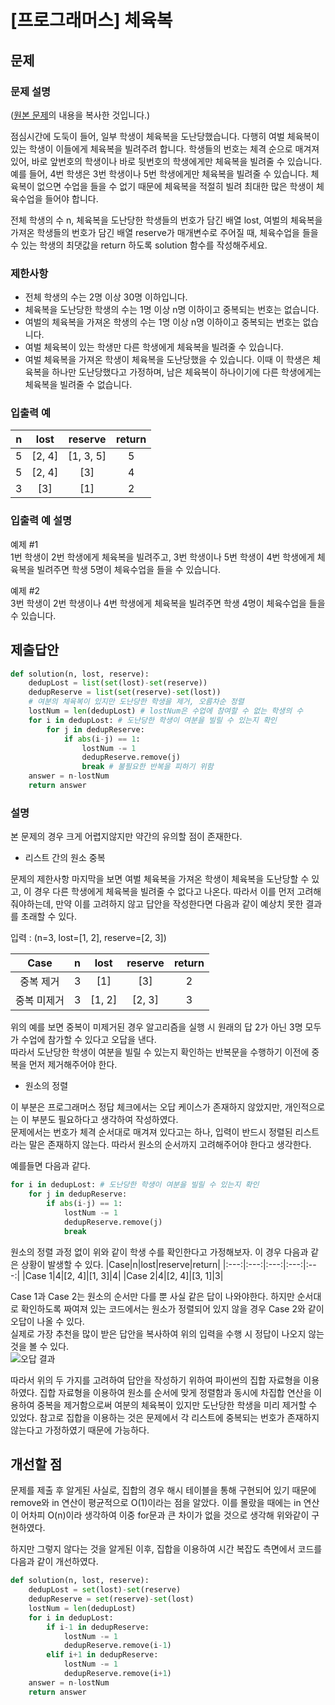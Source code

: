 # [프로그래머스] 체육복
## 문제
### 문제 설명
([원본 문제](https://programmers.co.kr/learn/courses/30/lessons/42862)의 내용을 복사한 것입니다.)

점심시간에 도둑이 들어, 일부 학생이 체육복을 도난당했습니다. 다행히 여벌 체육복이 있는 학생이 이들에게 체육복을 빌려주려 합니다. 학생들의 번호는 체격 순으로 매겨져 있어, 바로 앞번호의 학생이나 바로 뒷번호의 학생에게만 체육복을 빌려줄 수 있습니다. 예를 들어, 4번 학생은 3번 학생이나 5번 학생에게만 체육복을 빌려줄 수 있습니다. 체육복이 없으면 수업을 들을 수 없기 때문에 체육복을 적절히 빌려 최대한 많은 학생이 체육수업을 들어야 합니다.

전체 학생의 수 n, 체육복을 도난당한 학생들의 번호가 담긴 배열 lost, 여벌의 체육복을 가져온 학생들의 번호가 담긴 배열 reserve가 매개변수로 주어질 때, 체육수업을 들을 수 있는 학생의 최댓값을 return 하도록 solution 함수를 작성해주세요.

### 제한사항
* 전체 학생의 수는 2명 이상 30명 이하입니다.
* 체육복을 도난당한 학생의 수는 1명 이상 n명 이하이고 중복되는 번호는 없습니다.
* 여벌의 체육복을 가져온 학생의 수는 1명 이상 n명 이하이고 중복되는 번호는 없습니다.
* 여벌 체육복이 있는 학생만 다른 학생에게 체육복을 빌려줄 수 있습니다.
* 여벌 체육복을 가져온 학생이 체육복을 도난당했을 수 있습니다. 이때 이 학생은 체육복을 하나만 도난당했다고 가정하며, 남은 체육복이 하나이기에 다른 학생에게는 체육복을 빌려줄 수 없습니다.

### 입출력 예
|n|lost|reserve|return|
|:---:|:---:|:---:|:---:|
|5|[2, 4]|[1, 3, 5]|5|
|5|[2, 4]|[3]|4|
|3|[3]|[1]|2|

### 입출력 예 설명
예제 #1  
1번 학생이 2번 학생에게 체육복을 빌려주고, 3번 학생이나 5번 학생이 4번 학생에게 체육복을 빌려주면 학생 5명이 체육수업을 들을 수 있습니다.

예제 #2  
3번 학생이 2번 학생이나 4번 학생에게 체육복을 빌려주면 학생 4명이 체육수업을 들을 수 있습니다.

## 제출답안
```python
def solution(n, lost, reserve):
    dedupLost = list(set(lost)-set(reserve))
    dedupReserve = list(set(reserve)-set(lost))
    # 여분의 체육복이 있지만 도난당한 학생을 제거, 오름차순 정렬
    lostNum = len(dedupLost) # lostNum은 수업에 참여할 수 없는 학생의 수
    for i in dedupLost: # 도난당한 학생이 여분을 빌릴 수 있는지 확인
        for j in dedupReserve:
            if abs(i-j) == 1:
                lostNum -= 1
                dedupReserve.remove(j)
                break # 불필요한 반복을 피하기 위함
    answer = n-lostNum
    return answer
```
### 설명
본 문제의 경우 크게 어렵지않지만 약간의 유의할 점이 존재한다.  

* 리스트 간의 원소 중복

문제의 제한사항 마지막을 보면 여벌 체육복을 가져온 학생이 체육복을 도난당할 수 있고, 이 경우 다른 학생에게 체육복을 빌려줄 수 없다고 나온다. 따라서 이를 먼저 고려해줘야하는데, 만약 이를 고려하지 않고 답안을 작성한다면 다음과 같이 예상치 못한 결과를 초래할 수 있다.  

입력 : (n=3, lost=[1, 2], reserve=[2, 3])  

|Case|n|lost|reserve|return|
|:---:|:---:|:---:|:---:|:---:|
|중복 제거|3|[1]|[3]|2|
|중복 미제거|3|[1, 2]|[2, 3]|3|  

위의 예를 보면 중복이 미제거된 경우 알고리즘을 실행 시 원래의 답 2가 아닌 3명 모두가 수업에 참가할 수 있다고 오답을 낸다.  
따라서 도난당한 학생이 여분을 빌릴 수 있는지 확인하는 반복문을 수행하기 이전에 중복을 먼저 제거해주어야 한다.

* 원소의 정렬

이 부분은 프로그래머스 정답 체크에서는 오답 케이스가 존재하지 않았지만, 개인적으로는 이 부분도 필요하다고 생각하여 작성하였다.  
문제에서는 번호가 체격 순서대로 매겨져 있다고는 하나, 입력이 반드시 정렬된 리스트라는 말은 존재하지 않는다. 따라서 원소의 순서까지 고려해주어야 한다고 생각한다.

예를들면 다음과 같다.  
```python
for i in dedupLost: # 도난당한 학생이 여분을 빌릴 수 있는지 확인
    for j in dedupReserve:
        if abs(i-j) == 1:
            lostNum -= 1
            dedupReserve.remove(j)
            break
```
원소의 정렬 과정 없이 위와 같이 학생 수를 확인한다고 가정해보자. 이 경우 다음과 같은 상황이 발생할 수 있다.
|Case|n|lost|reserve|return|
|:---:|:---:|:---:|:---:|:---:|
|Case 1|4|[2, 4]|[1, 3]|4|
|Case 2|4|[2, 4]|[3, 1]|3|

Case 1과 Case 2는 원소의 순서만 다를 뿐 사실 같은 답이 나와야한다. 하지만 순서대로 확인하도록 짜여져 있는 코드에서는 원소가 정렬되어 있지 않을 경우 Case 2와 같이 오답이 나올 수 있다.  
실제로 가장 추천을 많이 받은 답안을 복사하여 위의 입력을 수행 시 정답이 나오지 않는 것을 볼 수 있다.  
![오답 결과](https://user-images.githubusercontent.com/77680436/105496273-9cfad700-5d00-11eb-92c0-88efe74cdd4f.PNG)

따라서 위의 두 가지를 고려하여 답안을 작성하기 위하여 파이썬의 집합 자료형을 이용하였다. 집합 자료형을 이용하여 원소를 순서에 맞게 정렬함과 동시에 차집합 연산을 이용하여 중복을 제거함으로써 여분의 체육복이 있지만 도난당한 학생을 미리 제거할 수 있었다. 참고로 집합을 이용하는 것은 문제에서 각 리스트에 중복되는 번호가 존재하지 않는다고 가정하였기 때문에 가능하다.

## 개선할 점
문제를 제출 후 알게된 사실로, 집합의 경우 해시 테이블을 통해 구현되어 있기 때문에 remove와 in 연산이 평균적으로 O(1)이라는 점을 알았다. 이를 몰랐을 때에는 in 연산이 어차피 O(n)이라 생각하여 이중 for문과 큰 차이가 없을 것으로 생각해 위와같이 구현하였다.

하지만 그렇지 않다는 것을 알게된 이후, 집합을 이용하여 시간 복잡도 측면에서 코드를 다음과 같이 개선하였다.  
```python
def solution(n, lost, reserve):
    dedupLost = set(lost)-set(reserve)
    dedupReserve = set(reserve)-set(lost)
    lostNum = len(dedupLost)
    for i in dedupLost:
        if i-1 in dedupReserve:
            lostNum -= 1
            dedupReserve.remove(i-1)
        elif i+1 in dedupReserve:
            lostNum -= 1
            dedupReserve.remove(i+1)
    answer = n-lostNum
    return answer
```
